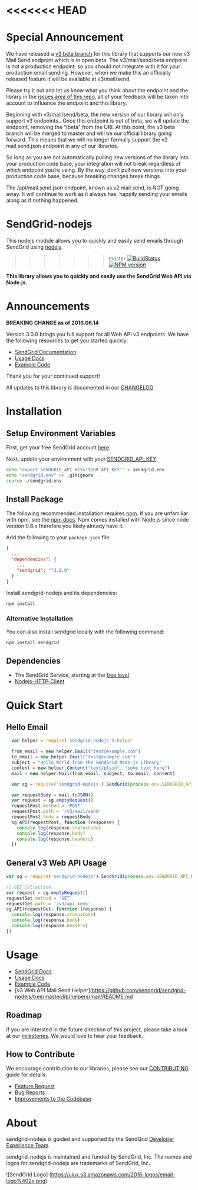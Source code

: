 <<<<<<< HEAD
=======
# Special Announcement

We have released a [v3 beta branch](https://github.com/sendgrid/sendgrid-nodejs/tree/v3beta) for this library that supports our new v3 Mail Send endpoint which is in open beta. The v3/mail/send/beta endpoint is not a production endpoint, so you should not integrate with it for your production email sending. However, when we make this an officially released feature it will be available at v3/mail/send.

Please try it out and let us know what you think about the endpoint and the library in the [issues area of this repo](https://github.com/sendgrid/sendgrid-nodejs/issues), all of your feedback will be taken into account to influence the endpoint and this library.

Beginning with v3/mail/send/beta, the new version of our library will only support v3 endpoints.. Once this endpoint is out of beta, we will update the endpoint, removing the “/beta” from the URI. At this point, the v3 beta branch will be merged to master and will be our official library going forward. This means that we will no longer formally support the v2 mail.send.json endpoint in any of our libraries.

So long as you are not automatically pulling new versions of the library into your production code base, your integration will not break regardless of which endpoint you’re using. By the way, don't pull new versions into your production code base, because breaking changes break things.

The /api/mail.send.json endpoint, known as v2 mail send, is NOT going away. It will continue to work as it always has, happily sending your emails along as if nothing happened.

# SendGrid-nodejs

This nodejs module allows you to quickly and easily send emails through SendGrid using [nodejs](http://nodejs.org/).

>>>>>>> master
[![BuildStatus](https://travis-ci.org/sendgrid/sendgrid-nodejs.svg?branch=master)](https://travis-ci.org/sendgrid/sendgrid-nodejs)
[![NPM version](https://badge.fury.io/js/sendgrid.svg)](http://badge.fury.io/js/sendgrid)

**This library allows you to quickly and easily use the SendGrid Web API via Node.js.**

# Announcements

**BREAKING CHANGE as of 2016.06.14**

Version 3.0.0 brings you full support for all Web API v3 endpoints. We
have the following resources to get you started quickly:

-   [SendGrid
    Documentation](https://sendgrid.com/docs/API_Reference/Web_API_v3/index.html)
-   [Usage Docs](https://github.com/sendgrid/sendgrid-nodejs/blob/master/USAGE.md)
-   [Example
    Code](https://github.com/sendgrid/sendgrid-nodejs/tree/master/examples)

Thank you for your continued support!

All updates to this library is documented in our [CHANGELOG](https://github.com/sendgrid/sendgrid-nodejs/blob/master/CHANGELOG.md).

# Installation

## Setup Environment Variables

First, get your free SendGrid account [here](https://sendgrid.com/free?source=sendgrid-nodejs).

Next, update your environment with your [SENDGRID_API_KEY](https://app.sendgrid.com/settings/api_keys).

```bash
echo "export SENDGRID_API_KEY='YOUR_API_KEY'" > sendgrid.env
echo "sendgrid.env" >> .gitignore
source ./sendgrid.env
```

## Install Package

The following recommended installation requires [npm](https://npmjs.org/). If you are unfamiliar with npm, see the [npm docs](https://npmjs.org/doc/). Npm comes installed with Node.js since node version 0.8.x therefore you likely already have it.

Add the following to your `package.json` file:

```json
{
  ...
  "dependencies": {
    ...
    "sendgrid": "^3.0.0"
  }
}
```

Install sendgrid-nodejs and its dependencies:

```bash
npm install
```

### Alternative Installation

You can also install sendgrid locally with the following command:

```bash
npm install sendgrid
```

## Dependencies

- The SendGrid Service, starting at the [free level](https://sendgrid.com/free?source=sendgrid-nodejs)
- [Nodejs-HTTP-Client](https://github.com/sendgrid/nodejs-http-client)

# Quick Start

## Hello Email

```javascript
  var helper = require('sendgrid-nodejs').helper

  from_email = new helper.Email("test@example.com")
  to_email = new helper.Email("test@example.com")
  subject = "Hello World from the SendGrid Node.js Library"
  content = new helper.Content("text/plain", "some text here")
  mail = new helper.Mail(from_email, subject, to_email, content)

  var sg = require('sendgrid-nodejs').SendGrid(process.env.SENDGRID_API_KEY)

  var requestBody = mail.toJSON()
  var request = sg.emptyRequest()
  requestPost.method = 'POST'
  requestPost.path = '/v3/mail/send'
  requestPost.body = requestBody
  sg.API(requestPost, function (response) {
    console.log(response.statusCode)
    console.log(response.body)
    console.log(response.headers)
  })
```

## General v3 Web API Usage

```javascript
var sg = require('sendgrid-nodejs').SendGrid(process.env.SENDGRID_API_KEY)

// GET Collection
var request = sg.emptyRequest()
requestGet.method = 'GET'
requestGet.path = '/v3/api_keys'
sg.API(requestGet, function (response) {
  console.log(response.statusCode)
  console.log(response.body)
  console.log(response.headers)
})
```

# Usage

- [SendGrid Docs](https://sendgrid.com/docs/API_Reference/Web_API_v3/index.html)
- [Usage Docs](https://github.com/sendgrid/sendgrid-nodejs/blob/master/USAGE.md)
- [Example Code](https://github.com/sendgrid/sendgrid-nodejs/tree/master/examples)
- [v3 Web API Mail Send Helper](https://github.com/sendgrid/sendgrid-nodejs/tree/master/lib/helpers/mail/README.md

## Roadmap

If you are intersted in the future direction of this project, please take a look at our [milestones](https://github.com/sendgrid/sendgrid-nodejs/milestones). We would love to hear your feedback.

## How to Contribute

We encourage contribution to our libraries, please see our [CONTRIBUTING](https://github.com/sendgrid/sendgrid-nodejs/tree/master/CONTRIBUTING.md) guide for details.

* [Feature Request](https://github.com/sendgrid/sendgrid-nodejs/tree/master/CONTRIBUTING.md#feature_request)
* [Bug Reports](https://github.com/sendgrid/sendgrid-nodejs/tree/master/CONTRIBUTING.md#submit_a_bug_report)
* [Improvements to the Codebase](https://github.com/sendgrid/sendgrid-nodejs/tree/master/CONTRIBUTING.md#improvements_to_the_codebase)

# About

sendgrid-nodejs is guided and supported by the SendGrid [Developer Experience Team](mailto:dx@sendgrid.com).

sendgrid-nodejs is maintained and funded by SendGrid, Inc. The names and logos for sendgrid-nodejs are trademarks of SendGrid, Inc.

![SendGrid Logo]
(https://uiux.s3.amazonaws.com/2016-logos/email-logo%402x.png)
